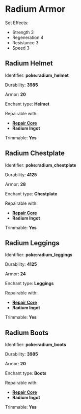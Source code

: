 # Radium Armor

Set Effects:
* Strength 3
* Regeneration 4
* Resistance 3
* Speed 3

## Radium Helmet

Identifier: **poke:radium_helmet**

Durability: **3985**

Armor: **20**

Enchant type: **Helmet**

Repairable with:
* **[Repair Core](https://github.com/ItsMePok/PFE/wiki/Repair-Core)**
* **Radium Ingot**

Trimmable: **Yes**

## Radium Chestplate

Identifier: **poke:radium_chestplate**

Durability: **4125**

Armor: **28**

Enchant type: **Chestplate**

Repairable with:
* **[Repair Core](https://github.com/ItsMePok/PFE/wiki/Repair-Core)**
* **Radium Ingot**

Trimmable: **Yes**

## Radium Leggings

Identifier: **poke:radium_leggings**

Durability: **4125**

Armor: **24**

Enchant type: **Leggings**

Repairable with:
* **[Repair Core](https://github.com/ItsMePok/PFE/wiki/Repair-Core)**
* **Radium Ingot**

Trimmable: **Yes**

## Radium Boots

Identifier: **poke:radium_boots**

Durability: **3985**

Armor: **20**

Enchant type: **Boots**

Repairable with:
* **[Repair Core](https://github.com/ItsMePok/PFE/wiki/Repair-Core)**
* **Radium Ingot**

Trimmable: **Yes**

